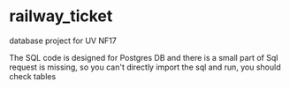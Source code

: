 railway_ticket
==============

database project for UV NF17

The SQL code is designed for Postgres DB and there is a small part of Sql request is missing, so you can't directly import the sql and run, you should check tables
